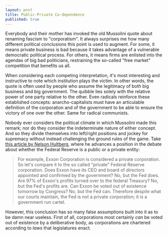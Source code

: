 ```yaml
---
layout: post
title: Public-Private Co-dependence
published: true
---
```

Everybody and their mother has invoked the old Mussolini quote about renaming fascism to "corporatism". It always surprises me how many different political conclusions this point is used to augment. For some, it means private business is bad because it takes advantage of a vulnerable democratic political process. For others, it means firms are enlisted into the agendas of big bad politicians, restraining the so-called "free market" competition that benefits us all. 

When considering each competing interpretation, it's most interesting and instructive to note which institution plays the victim. In other words, the quote is often used by people who assume the legitimacy of both big business and big government. The quibble lies solely with the relative power of one party relative to the other. Even radicals reinforce these established concepts: anarcho-capitalists must have an articulable definition of the corporation and of the government to be able to ensure the victory of one over the other. Same for radical communists.

Nobody ever considers the political climate in which Mussolini made this remark; nor do they consider the indeterminate nature of either concept. And so they divide themselves into left/right positions and jockey for supremacy without instead challenging the ground rules of the game. Take [this article by Nelson Hultberg](http://www.thedailybell.com/681/Nelson-Hultberg-The-Fed-is-a-Fascist-Cartel.html), where he advances a position in the debate about whether the Federal Reserve is a public or a private entity:

>For example, Exxon Corporation is considered a private corporation. So let's compare it to the so called "private" Federal Reserve corporation. Does Exxon have its CEO and board of directors appointed and confirmed by the government? No, but the Fed does. Are 97% of Exxon's profits turned over to the federal Treasury? No, but the Fed's profits are. Can Exxon be voted out of existence tomorrow by Congress? No, but the Fed can. Therefore despite what our courts maintain, the Fed is not a private corporation; it is a government run cartel.

However, this conclusion has so many false assumptions built into it as to be damn near useless. First of all, corporations most certainly _can_ be voted out of existence by a deliberative body, as corporations are chartered according to _laws_ that legislatures enact. 